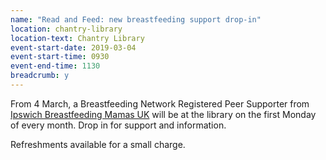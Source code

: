 ```yaml
---
name: "Read and Feed: new breastfeeding support drop-in"
location: chantry-library
location-text: Chantry Library
event-start-date: 2019-03-04
event-start-time: 0930
event-end-time: 1130
breadcrumb: y
---
```


From 4 March, a Breastfeeding Network Registered Peer Supporter from [Ipswich Breastfeeding Mamas UK](https://www.facebook.com/groups/342225349219502/) will be at the library on the first Monday of every month. Drop in for support and information.

Refreshments available for a small charge.
